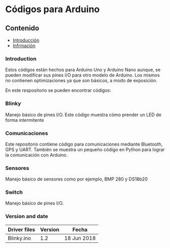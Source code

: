 # Códigos para Arduino

## Contenido

- [Introducción](#Introd)
- [Infrmación](#PICfile)
 
### Introduction<a name = Introd></a>

Estos códigos están hechos para Arduino Uno y Arduino Nano aunque, se pueden modificar sus pines I/O para otro modelo de Arduino. Los mismos
no contienen optimizaciones ya que son básicos, a modo de exposición.

En este respositorio se pueden encontrar códigos:

### Blinky 

Manejo básico de pines I/O.
Este código muestra cómo prender un LED de forma intermitente 

### Comunicaciones
Este repositorio contiene código para comunicaciones mediante Bluetooth, GPS y UART.
También se muestra un pequeño código en Python para lograr la comunicación con Arduino.

### Sensores
Manejo básico de sensores como por ejemplo, BMP 280 y DS18b20

### Switch

Manejo básico de pines I/O.
 
### Version and date<a name = Version></a>

Driver files      | Version | Fecha
------------------|---------|------------
Blinky.ino        |  1.2    | 18 Jun 2018






